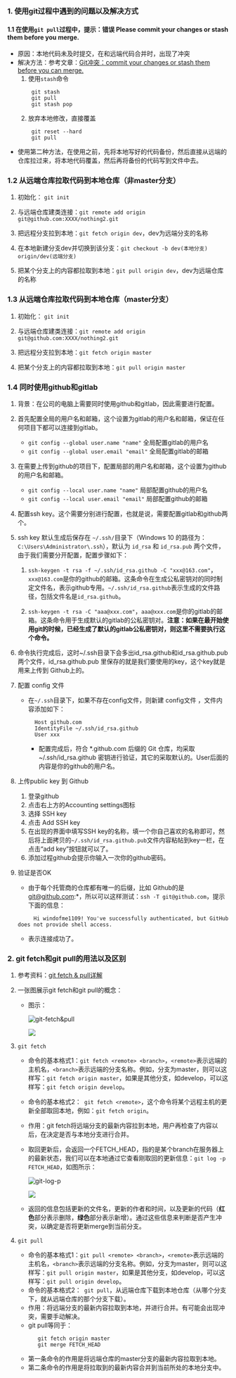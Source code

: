 ### 1. 使用git过程中遇到的问题以及解决方式
#### 1.1 在使用`git pull`过程中，提示：错误 Please commit your changes or stash them before you merge.
- 原因：本地代码未及时提交，在和远端代码合并时，出现了冲突
- 解决方法：参考文章：[Git冲突：commit your changes or stash them before you can merge.](https://blog.csdn.net/lincyang/article/details/21519333)
  1. 使用`stash`命令
     ```
      git stash
      git pull
      git stash pop  
     ```
  2. 放弃本地修改，直接覆盖
     ```
      git reset --hard
      git pull
     ```
- 使用第二种方法，在使用之前，先将本地写好的代码备份，然后直接从远端的仓库拉过来，将本地代码覆盖，然后再将备份的代码写到文件中去。

### 1.2 从远端仓库拉取代码到本地仓库（非master分支）
1. 初始化： `git init`

2. 与远端仓库建类连接：`git remote add origin git@github.com:XXXX/nothing2.git`

3. 把远程分支拉到本地：`git fetch origin dev`，dev为远端分支的名称

4. 在本地新建分支dev并切换到该分支：`git checkout -b dev(本地分支) origin/dev(远端分支)`

5. 把某个分支上的内容都拉取到本地：`git pull origin dev`，dev为远端仓库的名称

### 1.3 从远端仓库拉取代码到本地仓库（master分支）
1. 初始化： `git init`

2. 与远端仓库建类连接：`git remote add origin git@github.com:XXXX/nothing2.git`

3. 把远程分支拉到本地：`git fetch origin master`

4. 把某个分支上的内容都拉取到本地：`git pull origin master`

### 1.4 同时使用github和gitlab
1. 背景：在公司的电脑上需要同时使用github和gitlab，因此需要进行配置。

2. 首先配置全局的用户名和邮箱，这个设置为gitlab的用户名和邮箱，保证在任何项目下都可以连接到gitlab。
   - `git config --global user.name "name"` 全局配置gitlab的用户名
   - `git config --global user.email "email"` 全局配置gitlab的邮箱
   
3. 在需要上传到github的项目下，配置局部的用户名和邮箱，这个设置为github的用户名和邮箱。
   - `git config --local user.name "name"` 局部配置github的用户名
   - `git config --local user.email "email"` 局部配置github的邮箱
   
4. 配置ssh key。这个需要分别进行配置，也就是说，需要配置gitlab和github两个。

5. ssh key 默认生成后保存在 `~/.ssh/`目录下（Windows 10 的路径为：`C:\Users\Administrator\.ssh`），默认为 `id_rsa` 和 `id_rsa.pub` 两个文件，由于我们需要分开配置，配置步骤如下：
   1. `ssh-keygen -t rsa -f ~/.ssh/id_rsa.github -C "xxx@163.com"`，`xxx@163.com`是你的github的邮箱。这条命令在生成公私密钥对的同时制定文件名，表示github专用。`~/.ssh/id_rsa.github`表示生成的文件路径，包括文件名是`id_rsa.github`。
   
   2. `ssh-keygen -t rsa -C "aaa@xxx.com"`，`aaa@xxx.com`是你的gitlab的邮箱。这条命令用于生成默认的gitlab的公私密钥对。**注意：如果在最开始使用git的时候，已经生成了默认的gitlab公私密钥对，则这里不需要执行这个命令。**
   
6. 命令执行完成后，这时~/.ssh目录下会多出id_rsa.github和id_rsa.github.pub两个文件，id_rsa.github.pub 里保存的就是我们要使用的key，这个key就是用来上传到 Github上的。
   
7. 配置 config 文件
   - 在`~/.ssh`目录下，如果不存在config文件，则新建 config文件 ，文件内容添加如下：
      ```
        Host github.com
        IdentityFile ~/.ssh/id_rsa.github
        User xxx
      ```
      - 配置完成后，符合 *.github.com 后缀的 Git 仓库，均采取~/.ssh/id_rsa.github 密钥进行验证，其它的采取默认的。User后面的内容是你的github的用户名。
      
8. 上传public key 到 Github
   1. 登录github
   2. 点击右上方的Accounting settings图标
   3. 选择 SSH key
   4. 点击 Add SSH key
   5. 在出现的界面中填写SSH key的名称，填一个你自己喜欢的名称即可，然后将上面拷贝的`~/.ssh/id_rsa.github.pub`文件内容粘帖到key一栏，在点击“add key”按钮就可以了。
   6. 添加过程github会提示你输入一次你的github密码。
   
9. 验证是否OK
   - 由于每个托管商的仓库都有唯一的后缀，比如 Github的是 git@github.com:*，所以可以这样测试：`ssh -T git@github.com`，提示下面的信息：
   ```
        Hi windofme1109! You've successfully authenticated, but GitHub does not provide shell access.
   ```
   - 表示连接成功了。
     

### 2. git fetch和git pull的用法以及区别
1. 参考资料：[git fetch & pull详解](https://www.cnblogs.com/runnerjack/p/9342362.html)
2. 一张图展示git fetch和git pull的概念：
   - 图示：
   
     ![git-fetch&pull](https://github.com/windofme1109/JavaScriptNotes/blob/master/img/git-fetch%26pull.jpg)
     
     ![](img/git-fetch&pull.jpg)
     
3. `git fetch`
   - 命令的基本格式1：`git fetch <remote> <branch>`，`<remote>`表示远端的主机名，`<branch>`表示远端的分支名称。例如，分支为master，则可以这样写：`git fetch origin master`，如果是其他分支，如develop，可以这样写：`git fetch origin develop`。
   - 命令的基本格式2：` git fetch <remote>`，这个命令将某个远程主机的更新全部取回本地，例如：`git fetch origin`。
   - 作用：git fetch将远端分支的最新内容拉到本地，用户再检查了内容以后，在决定是否与本地分支进行合并。
   - 取回更新后，会返回一个FETCH_HEAD，指的是某个branch在服务器上的最新状态，我们可以在本地通过它查看刚取回的更新信息：`git log -p FETCH_HEAD`，如图所示：
   
     ![git-log-p](https://github.com/windofme1109/JavaScriptNotes/blob/master/img/git-log-p.png)
     
      ![](img/git-log-p.png)
   - 返回的信息包括更新的文件名，更新的作者和时间，以及更新的代码（**红色**部分表示删除，**绿色**部分表示新增）。通过这些信息来判断是否产生冲突，以确定是否将更新merge到当前分支。 
4. `git pull`
   - 命令的基本格式1：`git pull <remote> <branch>`，`<remote>`表示远端的主机名，`<branch>`表示远端的分支名称。例如，分支为master，则可以这样写：`git pull origin master`，如果是其他分支，如develop，可以这样写：`git pull origin develop`。
   - 命令的基本格式2：` git pull`，从远端仓库下载到本地仓库（从哪个分支下，就从远端仓库的那个分支下载）。
   - 作用：将远端分支的最新内容拉取到本地，并进行合并。有可能会出现冲突，需要手动解决。
   - git pull等同于：
     ```
        git fetch origin master
        git merge FETCH_HEAD
     ```
   - 第一条命令的作用是将远端仓库的master分支的最新内容拉取到本地。
   - 第二条命令的作用是将拉取到的最新内容合并到当前所处的本地分支中。
